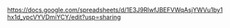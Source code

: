 https://docs.google.com/spreadsheets/d/1E3J9RlwfJBEFVWqAsjYWVu1by1hx1d_ypcVYVDmiYCY/edit?usp=sharing
